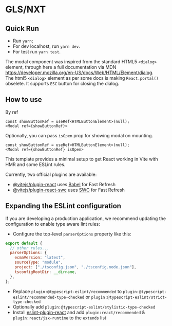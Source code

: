 # GLS/NXT

## Quick Run

- Run `yarn`;
- For dev localhost, run `yarn dev`.
- For test run `yarn test`.

The modal component was inspired from the standard HTML5 `<dialog>` element, through here a full documentation via MDN https://developer.mozilla.org/en-US/docs/Web/HTML/Element/dialog. <br>
The html5 `<dialog>` element as per some docs is making `React.portal()` obselete.
It supports `ESC` button for closing the dialog.

## How to use

By ref

```
const showButtonRef = useRef<HTMLButtonElement>(null);
<Modal ref={showButtonRef}>
```

Optionally, you can pass `isOpen` prop for showing modal on mounting.

```
const showButtonRef = useRef<HTMLButtonElement>(null);
<Modal ref={showButtonRef} isOpen>
```

This template provides a minimal setup to get React working in Vite with HMR and some ESLint rules.

Currently, two official plugins are available:

- [@vitejs/plugin-react](https://github.com/vitejs/vite-plugin-react/blob/main/packages/plugin-react/README.md) uses [Babel](https://babeljs.io/) for Fast Refresh
- [@vitejs/plugin-react-swc](https://github.com/vitejs/vite-plugin-react-swc) uses [SWC](https://swc.rs/) for Fast Refresh

## Expanding the ESLint configuration

If you are developing a production application, we recommend updating the configuration to enable type aware lint rules:

- Configure the top-level `parserOptions` property like this:

```js
export default {
  // other rules...
  parserOptions: {
    ecmaVersion: "latest",
    sourceType: "module",
    project: ["./tsconfig.json", "./tsconfig.node.json"],
    tsconfigRootDir: __dirname,
  },
};
```

- Replace `plugin:@typescript-eslint/recommended` to `plugin:@typescript-eslint/recommended-type-checked` or `plugin:@typescript-eslint/strict-type-checked`
- Optionally add `plugin:@typescript-eslint/stylistic-type-checked`
- Install [eslint-plugin-react](https://github.com/jsx-eslint/eslint-plugin-react) and add `plugin:react/recommended` & `plugin:react/jsx-runtime` to the `extends` list
